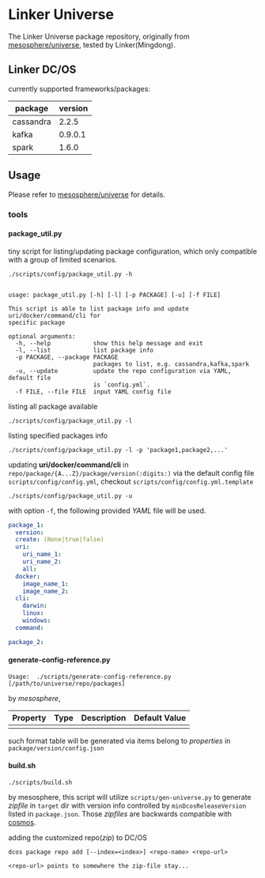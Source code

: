 # Linker Universe

The Linker Universe package repository, originally from [mesosphere/universe](http://mesosphere.github.io/universe/), tested by Linker(Mingdong).


## Linker DC/OS

currently supported frameworks/packages:

|package|version|
|---|---|
|cassandra| 2.2.5|
|kafka|0.9.0.1|
|spark|1.6.0|


## Usage


Please refer to [mesosphere/universe](https://github.com/mesosphere/universe) for details.

### tools

#### package_util.py

tiny script for listing/updating package configuration, which only compatible with a group of limited scenarios.

```
./scripts/config/package_util.py -h


usage: package_util.py [-h] [-l] [-p PACKAGE] [-u] [-f FILE]

This script is able to list package info and update uri/docker/command/cli for
specific package

optional arguments:
  -h, --help            show this help message and exit
  -l, --list            list package info
  -p PACKAGE, --package PACKAGE
                        packages to list, e.g. cassandra,kafka,spark
  -u, --update          update the repo configuration via YAML, default file
                        is `config.yml`.
  -f FILE, --file FILE  input YAML config file
```

listing all package available

```
./scripts/config/package_util.py -l
```

listing specified packages info

```
./scripts/config/package_util.py -l -p 'package1,package2,...'
```

updating **uri/docker/command/cli** in `repo/package/{A...Z}/package/version(:digits:)` via the default config file `scripts/config/config.yml`, checkout `scripts/config/config.yml.template`

```
./scripts/config/package_util.py -u
```

with option `-f`, the following provided *YAML* file will be used.

```yaml
package_1:
  version:
  create: (None|true|false)
  uri:
    uri_name_1:
    uri_name_2:
    all:
  docker:
    image_name_1:
    image_name_2:
  cli:
    darwin:
    linux:
    windows:
  command:

package_2:
```

#### generate-config-reference.py

```
Usage:  ./scripts/generate-config-reference.py [/path/to/universe/repo/packages]
```

by *mesosphere*, 


| Property | Type | Description | Default Value |
|----------|------|-------------|---------------|
|	|	|	|	

such format table will be generated via items belong to *properties* in `package/version/config.json`


#### build.sh

```
./scripts/build.sh
```

by mesosphere, this script will utilize `scripts/gen-universe.py` to generate *zipfile*  in `target` dir with version info controlled by `minDcosReleaseVersion` listed in `package.json`. Those *zipfiles* are backwards compatible with [cosmos](https://github.com/dcos/cosmos).

adding the customized repo(*zip*) to DC/OS

```
dcos package repo add [--index=<index>] <repo-name> <repo-url>

<repo-url> points to somewhere the zip-file stay...
```

